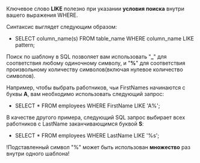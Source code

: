 Ключевое слово **LIKE** полезно при указании **условия поиска** внутри вашего выражения WHERE.

Синтаксис выглядет следующим образом:

- SELECT column_name(s) FROM table_name WHERE column_name LIKE pattern;

Поиск по шаблону в SQL позволяет вам использовать "**_**" для соответствия любому одиночному символу, и "**%**" для соответствия произвольному количеству символов(включая нулевое количество символов).

Например, чтобы выбрать работников, чьи FirstNames начинаются с буквы **A**, вам необходимо использовать следующий запрос:

- SELECT * FROM employees WHERE FirstName LIKE 'A%';

В качестве другого примера, следующий SQL запрос выбирает всех работников с LastName заканчивающимся буквой **S**:

- SELECT * FROM employees WHERE LastName LIKE '%s';

!Подставленный символ "%" может быть использован **множество** раз внутри одного шаблона!
